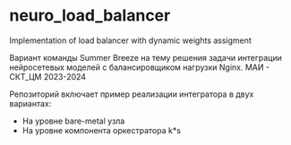 # neuro_load_balancer
Implementation of load balancer with dynamic weights assigment

Вариант команды Summer Breeze на тему решения задачи интеграции нейросетевых моделей с балансировщиком нагрузки Nginx.
МАИ - СКТ_ЦМ 2023-2024

Репозиторий включает пример реализации интегратора в двух вариантах:
- На уровне bare-metal узла
- На уровне компонента оркестратора k*s